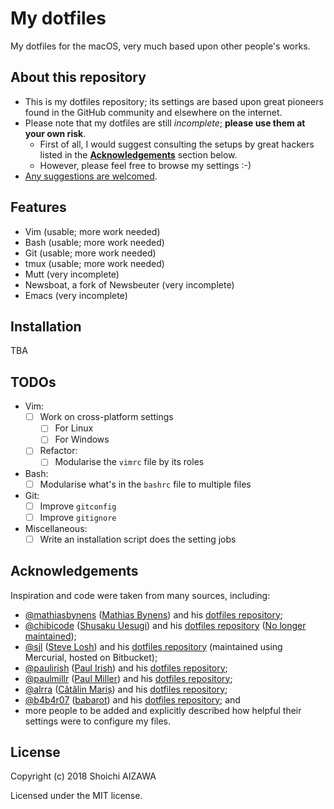 My dotfiles
===========

My dotfiles for the macOS, very much based upon other people's works.

About this repository
---------------------

- This is my dotfiles repository; its settings are based upon great pioneers found in the GitHub community and elsewhere on the internet.
- Please note that my dotfiles are still _incomplete_; **please use them at your own risk**.
    - First of all, I would suggest consulting the setups by great hackers listed in the [**Acknowledgements**](https://github.com/shoichiaizawa/dotfiles#acknowledgements) section below.
    - However, please feel free to browse my settings :-)
- [Any suggestions are welcomed](https://github.com/shoichiaizawa/dotfiles/issues).

Features
--------

- Vim (usable; more work needed)
- Bash (usable; more work needed)
- Git (usable; more work needed)
- tmux (usable; more work needed)
- Mutt (very incomplete)
- Newsboat, a fork of Newsbeuter (very incomplete)
- Emacs (very incomplete)

Installation
------------

TBA

TODOs
-----

- Vim:
    - [ ] Work on cross-platform settings
        - [ ] For Linux
        - [ ] For Windows
    - [ ] Refactor:
        - [ ] Modularise the `vimrc` file by its roles
- Bash:
    - [ ] Modularise what's in the `bashrc` file to multiple files
- Git:
    - [ ] Improve `gitconfig`
    - [ ] Improve `gitignore`
- Miscellaneous:
    - [ ] Write an installation script does the setting jobs

Acknowledgements
----------------

Inspiration and code were taken from many sources, including:

- [@mathiasbynens](https://github.com/mathiasbynens) ([Mathias Bynens](https://mathiasbynens.be/)) and his [dotfiles repository](https://github.com/mathiasbynens/dotfiles/);
- [@chibicode](https://github.com/chibicode) ([Shusaku Uesugi](http://chibicode.com/)) and his [dotfiles repository](https://github.com/chibicode/dotfiles) ([No longer maintained](http://chibicode.com/vimrc/));
- [@sjl](https://github.com/sjl) ([Steve Losh](http://stevelosh.com/)) and his [dotfiles repository](https://bitbucket.org/sjl/dotfiles/src) (maintained using Mercurial, hosted on Bitbucket);
- [@paulirish](https://github.com/paulirish) ([Paul Irish](http://www.paulirish.com/)) and his [dotfiles repository](https://github.com/paulirish/dotfiles);
- [@paulmillr](https://github.com/paulmillr) ([Paul Miller](http://paulmillr.com/)) and his [dotfiles repository](https://github.com/paulmillr/dotfiles);
- [@alrra](https://github.com/alrra) ([Cătălin Mariș](https://twitter.com/alrra)) and his [dotfiles repository](https://github.com/alrra/dotfiles);
- [@b4b4r07](https://github.com/b4b4r07) ([babarot](https://twitter.com/b4b4r07)) and his [dotfiles repository](https://github.com/b4b4r07/dotfiles); and
- more people to be added and explicitly described how helpful their settings were to configure my files.

License
-------

Copyright (c) 2018 Shoichi AIZAWA

Licensed under the MIT license.
